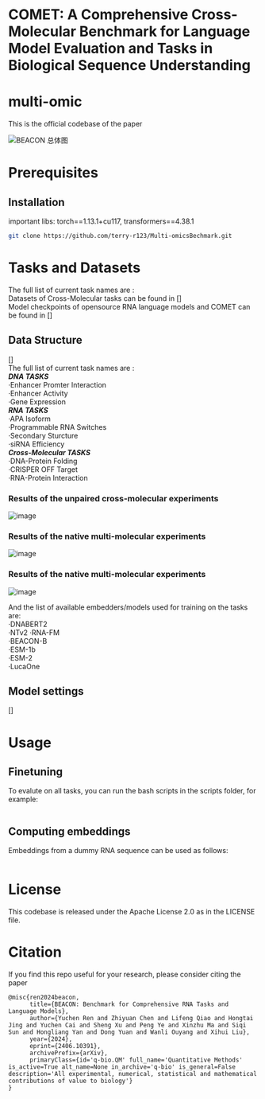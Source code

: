 # COMET: A Comprehensive Cross-Molecular Benchmark for  Language Model Evaluation and Tasks in Biological Sequence Understanding
# multi-omic
This is the official codebase of the paper

![BEACON 总体图](https://github.com/terry-r123/Multi-omicsBechmark/blob/main/fig_full_vertical_0513.png)

# Prerequisites
## Installation

important libs: torch==1.13.1+cu117, transformers==4.38.1

```bash
git clone https://github.com/terry-r123/Multi-omicsBechmark.git
```

# Tasks and Datasets
The full list of current task names are :  
Datasets of Cross-Molecular tasks can be found in []  
Model checkpoints of opensource RNA language models and COMET can be found in []  
## Data Structure
[]  
The full list of current task names are :  
***DNA TASKS***  
·Enhancer Promter Interaction  
·Enhancer Activity  
·Gene Expression  
***RNA TASKS***  
·APA Isoform  
·Programmable RNA Switches  
·Secondary Sturcture  
·siRNA Efficiency  
***Cross-Molecular TASKS***  
·DNA-Protein Folding  
·CRISPER OFF Target  
·RNA-Protein Interaction  

### Results of the unpaired cross-molecular experiments
![image](https://github.com/user-attachments/assets/e6b0fe78-9eb6-42d9-b486-b1995aec6c18)
### Results of the native multi-molecular experiments
![image](https://github.com/user-attachments/assets/e79dc859-a429-4006-bd33-f4c8bee6993a)
### Results of the native multi-molecular experiments
![image](https://github.com/user-attachments/assets/81cb7b79-5022-4c64-bbd6-21a2c88409bf)

And the list of available embedders/models used for training on the tasks are:  
·DNABERT2  
·NTv2
·RNA-FM  
·BEACON-B  
·ESM-1b  
·ESM-2  
·LucaOne  
## Model settings
[]  

# Usage
## Finetuning
To evalute on all tasks, you can run the bash scripts in the scripts folder, for example:
```bash

```
## Computing embeddings
Embeddings from a dummy RNA sequence can be used as follows:
```bash
```

# License
This codebase is released under the Apache License 2.0 as in the LICENSE file.

# Citation

If you find this repo useful for your research, please consider citing the paper
```
@misc{ren2024beacon,
      title={BEACON: Benchmark for Comprehensive RNA Tasks and Language Models}, 
      author={Yuchen Ren and Zhiyuan Chen and Lifeng Qiao and Hongtai Jing and Yuchen Cai and Sheng Xu and Peng Ye and Xinzhu Ma and Siqi Sun and Hongliang Yan and Dong Yuan and Wanli Ouyang and Xihui Liu},
      year={2024},
      eprint={2406.10391},
      archivePrefix={arXiv},
      primaryClass={id='q-bio.QM' full_name='Quantitative Methods' is_active=True alt_name=None in_archive='q-bio' is_general=False description='All experimental, numerical, statistical and mathematical contributions of value to biology'}
}
```






